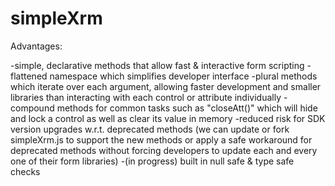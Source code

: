 simpleXrm
=========

Advantages:

-simple, declarative methods that allow fast & interactive form scripting
-flattened namespace which simplifies developer interface
-plural methods which iterate over each argument, allowing faster development and smaller libraries than interacting with each control or attribute individually
-compound methods for common tasks such as "closeAtt()" which will hide and lock a control as well as clear its value in memory
-reduced risk for SDK version upgrades w.r.t. deprecated methods (we can update or fork simpleXrm.js to support the new methods or apply a safe workaround for deprecated methods without forcing developers to update each and every one of their form libraries)
-(in progress) built in null safe & type safe checks
